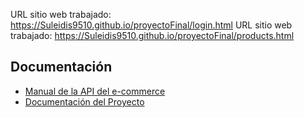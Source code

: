 URL sitio web trabajado: https://Suleidis9510.github.io/proyectoFinal/login.html
URL sitio web trabajado: https://Suleidis9510.github.io/proyectoFinal/products.html


## Documentación

- [Manual de la API del e-commerce](Manual%20de%20la%20API%20de%20e_Mercado.pdf)
- [Documentación del Proyecto](Letra%20del%20Proyecto.pdf)

